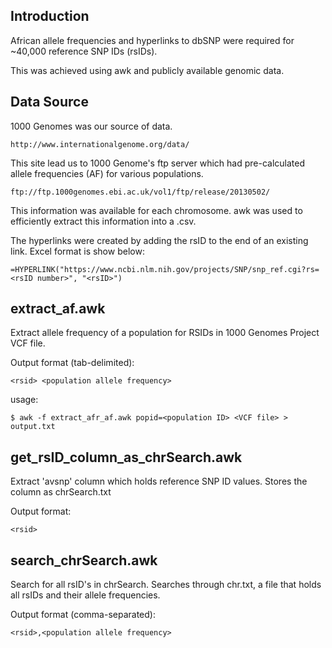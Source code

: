 ## Introduction

African allele frequencies and hyperlinks to dbSNP were required for ~40,000 reference SNP IDs (rsIDs).

This was achieved using awk and publicly available genomic data.

## Data Source

1000 Genomes was our source of data.

    http://www.internationalgenome.org/data/

This site lead us to 1000 Genome's ftp server which had pre-calculated allele frequencies (AF) for various populations.

    ftp://ftp.1000genomes.ebi.ac.uk/vol1/ftp/release/20130502/

This information was available for each chromosome.
awk was used to efficiently extract this information into a .csv.

The hyperlinks were created by adding the rsID to the end of an existing link. Excel format is show below:

    =HYPERLINK("https://www.ncbi.nlm.nih.gov/projects/SNP/snp_ref.cgi?rs=<rsID number>", "<rsID>")

## extract_af.awk

Extract allele frequency of a population for RSIDs in 1000 Genomes Project VCF file.

Output format (tab-delimited):

    <rsid> <population allele frequency>

usage:

    $ awk -f extract_afr_af.awk popid=<population ID> <VCF file> > output.txt

## get_rsID_column_as_chrSearch.awk

Extract 'avsnp' column which holds reference SNP ID values. Stores the column as chrSearch.txt

Output format:

    <rsid>

## search_chrSearch.awk

Search for all rsID's in chrSearch. Searches through chr.txt, a file that holds all rsIDs and their allele frequencies.

Output format (comma-separated):

    <rsid>,<population allele frequency>